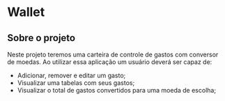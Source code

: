 # Wallet

## Sobre o projeto

Neste projeto teremos uma carteira de controle de gastos com conversor de moedas. Ao utilizar essa aplicação um usuário deverá ser capaz de:
  - Adicionar, remover e editar um gasto;
  - Visualizar uma tabelas com seus gastos;
  - Visualizar o total de gastos convertidos para uma moeda de escolha;
